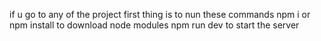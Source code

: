 if u go to any of the project first thing is to nun these commands
npm i or npm install to download node modules
npm run dev to start the server